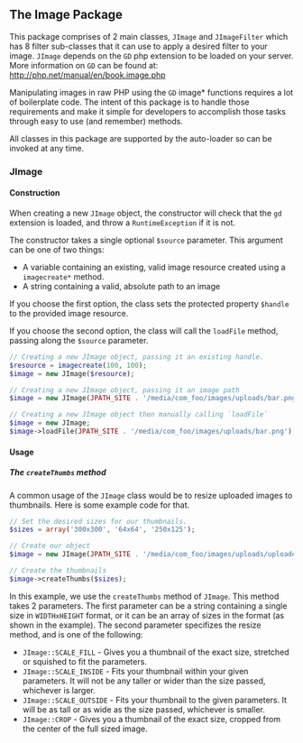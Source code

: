 ## The Image Package

This package comprises of 2 main classes, `JImage` and `JImageFilter` which has 8 filter sub-classes that it can use to apply a desired filter to your image. `JImage` depends on the `GD` php extension to be loaded on your server. More information on `GD` can be found at: http://php.net/manual/en/book.image.php

Manipulating images in raw PHP using the `GD` image* functions requires a lot of boilerplate code. The intent of this package is to handle those requirements and make it simple for developers to accomplish those tasks through easy to use (and remember) methods.

All classes in this package are supported by the auto-loader so can be invoked at any time.

### JImage

#### Construction

When creating a new `JImage` object, the constructor will check that the `gd` extension is loaded, and throw a `RuntimeException` if it is not.

The constructor takes a single optional `$source` parameter. This argument can be one of two things:

- A variable containing an existing, valid image resource created using a `imagecreate*` method.
- A string containing a valid, absolute path to an image

If you choose the first option, the class sets the protected property `$handle` to the provided image resource.

If you choose the second option, the class will call the `loadFile` method, passing along the `$source` parameter.

```php
// Creating a new JImage object, passing it an existing handle.
$resource = imagecreate(100, 100);
$image = new JImage($resource);

// Creating a new JImage object, passing it an image path
$image = new JImage(JPATH_SITE . '/media/com_foo/images/uploads/bar.png');

// Creating a new JImage object then manually calling `loadFile`
$image = new JImage;
$image->loadFile(JPATH_SITE . '/media/com_foo/images/uploads/bar.png');
```

#### Usage

##### The `createThumbs` method
A common usage of the `JImage` class would be to resize uploaded images to thumbnails. Here is some example code for that.

```php
// Set the desired sizes for our thumbnails.
$sizes = array('300x300', '64x64', '250x125');

// Create our object
$image = new JImage(JPATH_SITE . '/media/com_foo/images/uploads/uploadedImage.jpg');

// Create the thumbnails
$image->createThumbs($sizes);
```

In this example, we use the `createThumbs` method of `JImage`. This method takes 2 parameters. The first parameter can be a string containing a single size in `WIDTHxHEIGHT` format, or it can be an array of sizes in the format (as shown in the example). The second parameter specifizes the resize method, and is one of the following:

* `JImage::SCALE_FILL` - Gives you a thumbnail of the exact size, stretched or squished to fit the parameters.
* `JImage::SCALE_INSIDE` - Fits your thumbnail within your given parameters. It will not be any taller or wider than the size passed, whichever is larger.
* `JImage::SCALE_OUTSIDE` - Fits your thumbnail to the given parameters. It will be as tall or as wide as the size passed, whichever is smaller.
* `JImage::CROP` - Gives you a thumbnail of the exact size, cropped from the center of the full sized image.
